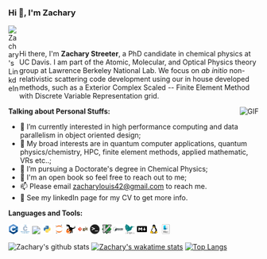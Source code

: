 ### Hi 👋, I'm Zachary

<a href="https://www.linkedin.com/in/zachary-streeter-44a323102/">
  <img align="left" alt="Zachary's LinkdeIn" width="22px" src="https://cdn.jsdelivr.net/npm/simple-icons@v3/icons/linkedin.svg" />
</a>

<br />
<br />

Hi there, I'm **Zachary Streeter**, a PhD candidate in chemical physics at UC Davis. I am part of the Atomic, Molecular, and Optical Physics theory group at Lawrence Berkeley National Lab. We focus on _ab initio_ non-relativistic scattering code development using our in house developed methods, such as a Exterior Complex Scaled -- Finite Element Method with Discrete Variable Representation grid.

  <!-- <img align="right" alt="GIF" src="https://i.pinimg.com/originals/e4/26/70/e426702edf874b181aced1e2fa5c6cde.gif" /> -->
  <img align="right" alt="GIF" src="https://media.giphy.com/media/cFdHXXm5GhJsc/giphy.gif" />

**Talking about Personal Stuffs:**

- 🌱 I’m currently interested in high performance computing and data parallelism in object oriented design;
- 🤔 My broad interests are in quantum computer applications, quantum physics/chemistry, HPC, finite element methods, applied mathematic, VRs etc..;
- 💼 I’m pursuing a Doctorate's degree in Chemical Physics;
- 💬 I'm an open book so feel free to reach out to me;
- 📫 Please email zacharylouis42@gmail.com to reach me.
- 📝 See my linkedIn page for my CV to get more info.

**Languages and Tools:**

<code><img height="20" src="https://raw.githubusercontent.com/github/explore/80688e429a7d4ef2fca1e82350fe8e3517d3494d/topics/cpp/cpp.png"></code>
<code><img height="20" src="https://raw.githubusercontent.com/github/explore/80688e429a7d4ef2fca1e82350fe8e3517d3494d/topics/c/c.png"></code>
<code><img height="20" src="https://raw.githubusercontent.com/librariesio/pictogram/master/vendor/assets/images/fortran/fortran.png"></code>
<code><img height="20" src="https://raw.githubusercontent.com/github/explore/80688e429a7d4ef2fca1e82350fe8e3517d3494d/topics/python/python.png"></code>
<code><img height="20" src="https://raw.githubusercontent.com/github/explore/80688e429a7d4ef2fca1e82350fe8e3517d3494d/topics/jupyter-notebook/jupyter-notebook.png"></code>
<code><img height="20" src="https://raw.githubusercontent.com/github/explore/80688e429a7d4ef2fca1e82350fe8e3517d3494d/topics/perl/perl.png"></code>
<code><img height="20" src="https://raw.githubusercontent.com/github/explore/80688e429a7d4ef2fca1e82350fe8e3517d3494d/topics/git/git.png"></code>
<code><img height="20" src="https://raw.githubusercontent.com/github/explore/80688e429a7d4ef2fca1e82350fe8e3517d3494d/topics/terminal/terminal.png"></code>
<code><img height="20" src="https://raw.githubusercontent.com/github/explore/80688e429a7d4ef2fca1e82350fe8e3517d3494d/topics/vim/vim.png"></code>
<code><img height="20" src="https://raw.githubusercontent.com/github/explore/80688e429a7d4ef2fca1e82350fe8e3517d3494d/topics/bash/bash.png"></code>
<code><img height="20" src="https://raw.githubusercontent.com/github/explore/80688e429a7d4ef2fca1e82350fe8e3517d3494d/topics/latex/latex.png"></code>
<code><img height="20" src="https://raw.githubusercontent.com/github/explore/80688e429a7d4ef2fca1e82350fe8e3517d3494d/topics/markdown/markdown.png"></code>
<code><img height="20" src="https://raw.githubusercontent.com/github/explore/80688e429a7d4ef2fca1e82350fe8e3517d3494d/topics/linux/linux.png"></code>
<code><img height="20" src="https://raw.githubusercontent.com/github/explore/80688e429a7d4ef2fca1e82350fe8e3517d3494d/topics/macos/macos.png"></code>

![Zachary's github stats](https://github-readme-stats.vercel.app/api?username=zstreeter&show_icons=true&theme=radical)
[![Zachary's wakatime stats](https://github-readme-stats.vercel.app/api/wakatime?username=zstreeter)](https://github.com/anuraghazra/github-readme-stats)
[![Top Langs](https://github-readme-stats.vercel.app/api/top-langs/?username=zstreeter&layout=compact)](https://github.com/anuraghazra/github-readme-stats)

